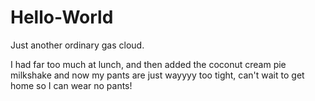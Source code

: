 # Hello-World
Just another ordinary gas cloud.

I had far too much at lunch, and then added the coconut cream pie milkshake and now my pants are just wayyyy too tight, can't wait to get home so I can wear no pants!
